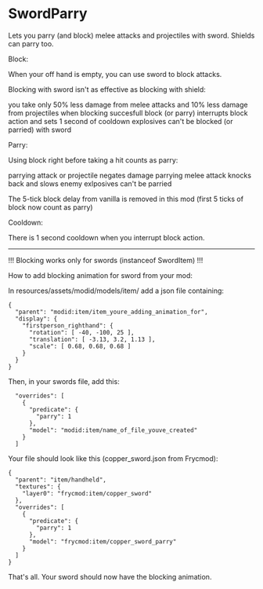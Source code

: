 # SwordParry
Lets you parry (and block) melee attacks and projectiles with sword.
Shields can parry too.

Block:

When your off hand is empty, you can use sword to block attacks.

Blocking with sword isn't as effective as blocking with shield:

you take only 50% less damage from melee attacks and 10% less damage from projectiles when blocking
succesfull block (or parry) interrupts block action and sets 1 second of cooldown
explosives can't be blocked (or parried) with sword
 

Parry:

Using block right before taking a hit counts as parry:

parrying attack or projectile negates damage
parrying melee attack knocks back and slows enemy
exlposives can't be parried
 

The 5-tick block delay from vanilla is removed in this mod (first 5 ticks of block now count as parry)

 

Cooldown:

There is 1 second cooldown when you interrupt block action.

------------------------------------------------------------------------------------------------------------

!!! Blocking works only for swords (instanceof SwordItem) !!!

How to add blocking animation for sword from your mod:

In resources/assets/modid/models/item/ add a json file containing:
```
{
  "parent": "modid:item/item_youre_adding_animation_for",
  "display": {
    "firstperson_righthand": {
      "rotation": [ -40, -100, 25 ],
      "translation": [ -3.13, 3.2, 1.13 ],
      "scale": [ 0.68, 0.68, 0.68 ]
    }
  }
}
```

Then, in your swords file, add this:
```
  "overrides": [
    {
      "predicate": {
        "parry": 1
      },
      "model": "modid:item/name_of_file_youve_created"
    }
  ]
  ```

Your file should look like this (copper_sword.json from Frycmod):
```
{
  "parent": "item/handheld",
  "textures": {
    "layer0": "frycmod:item/copper_sword"
  },
  "overrides": [
    {
      "predicate": {
        "parry": 1
      },
      "model": "frycmod:item/copper_sword_parry"
    }
  ]
}
```

That's all. Your sword should now have the blocking animation.
